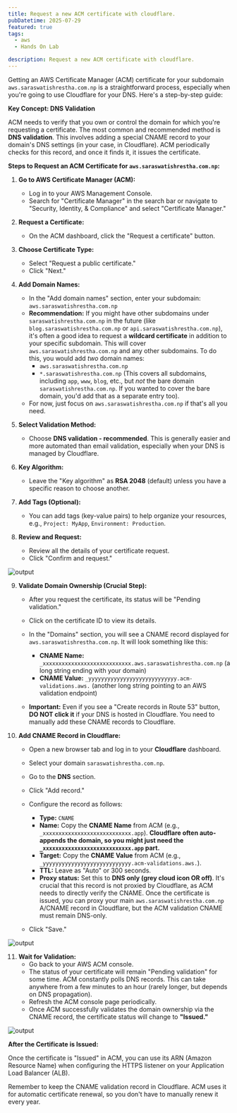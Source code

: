 ```yaml
---
title: Request a new ACM certificate with cloudflare.
pubDatetime: 2025-07-29
featured: true
tags:
  - aws
  - Hands On Lab

description: Request a new ACM certificate with cloudflare.
---
```


Getting an AWS Certificate Manager (ACM) certificate for your subdomain `aws.saraswatishrestha.com.np` is a straightforward process, especially when you're going to use Cloudflare for your DNS. Here's a step-by-step guide:

**Key Concept: DNS Validation**

ACM needs to verify that you own or control the domain for which you're requesting a certificate. The most common and recommended method is **DNS validation**. This involves adding a special CNAME record to your domain's DNS settings (in your case, in Cloudflare). ACM periodically checks for this record, and once it finds it, it issues the certificate.

**Steps to Request an ACM Certificate for `aws.saraswatishrestha.com.np`:**

1.  **Go to AWS Certificate Manager (ACM):**
    * Log in to your AWS Management Console.
    * Search for "Certificate Manager" in the search bar or navigate to "Security, Identity, & Compliance" and select "Certificate Manager."

2.  **Request a Certificate:**
    * On the ACM dashboard, click the "Request a certificate" button.

3.  **Choose Certificate Type:**
    * Select "Request a public certificate."
    * Click "Next."

4.  **Add Domain Names:**
    * In the "Add domain names" section, enter your subdomain: `aws.saraswatishrestha.com.np`
    * **Recommendation:** If you might have other subdomains under `saraswatishrestha.com.np` in the future (like `blog.saraswatishrestha.com.np` or `api.saraswatishrestha.com.np`), it's often a good idea to request a **wildcard certificate** in addition to your specific subdomain. This will cover `aws.saraswatishrestha.com.np` and any other subdomains. To do this, you would add *two* domain names:
        * `aws.saraswatishrestha.com.np`
        * `*.saraswatishrestha.com.np` (This covers all subdomains, including `app`, `www`, `blog`, etc., but *not* the bare domain `saraswatishrestha.com.np`. If you wanted to cover the bare domain, you'd add that as a separate entry too).
    * For now, just focus on `aws.saraswatishrestha.com.np` if that's all you need.

5.  **Select Validation Method:**
    * Choose **DNS validation - recommended**. This is generally easier and more automated than email validation, especially when your DNS is managed by Cloudflare.

6.  **Key Algorithm:**
    * Leave the "Key algorithm" as **RSA 2048** (default) unless you have a specific reason to choose another.

7.  **Add Tags (Optional):**
    * You can add tags (key-value pairs) to help organize your resources, e.g., `Project: MyApp`, `Environment: Production`.

8.  **Review and Request:**
    * Review all the details of your certificate request.
    * Click "Confirm and request."


![output](@/assets/images/Screenshot_20250627_152652.png)


9.  **Validate Domain Ownership (Crucial Step):**
    * After you request the certificate, its status will be "Pending validation."
    * Click on the certificate ID to view its details.
    * In the "Domains" section, you will see a CNAME record displayed for `aws.saraswatishrestha.com.np`. It will look something like this:
        * **CNAME Name:** `_xxxxxxxxxxxxxxxxxxxxxxxxxxxx.aws.saraswatishrestha.com.np` (a long string ending with your domain)
        * **CNAME Value:** `_yyyyyyyyyyyyyyyyyyyyyyyyyyyy.acm-validations.aws.` (another long string pointing to an AWS validation endpoint)

    * **Important:** Even if you see a "Create records in Route 53" button, **DO NOT click it** if your DNS is hosted in Cloudflare. You need to manually add these CNAME records to Cloudflare.

10. **Add CNAME Record in Cloudflare:**
    * Open a new browser tab and log in to your **Cloudflare** dashboard.
    * Select your domain `saraswatishrestha.com.np`.
    * Go to the **DNS** section.
    * Click "Add record."
    * Configure the record as follows:
        * **Type:** `CNAME`
        * **Name:** Copy the **CNAME Name** from ACM (e.g., `_xxxxxxxxxxxxxxxxxxxxxxxxxxxx.app`). **Cloudflare often auto-appends the domain, so you might just need the `_xxxxxxxxxxxxxxxxxxxxxxxxxxxx.app` part.**
        * **Target:** Copy the **CNAME Value** from ACM (e.g., `_yyyyyyyyyyyyyyyyyyyyyyyyyyyy.acm-validations.aws.`).
        * **TTL:** Leave as "Auto" or 300 seconds.
        * **Proxy status:** Set this to **DNS only (grey cloud icon OR off)**. It's crucial that this record is not proxied by Cloudflare, as ACM needs to directly verify the CNAME. Once the certificate is issued, you can proxy your main `aws.saraswatishrestha.com.np` A/CNAME record in Cloudflare, but the ACM validation CNAME must remain DNS-only.

    * Click "Save."


![output](@/assets/images/Screenshot_20250627_153320.png)


11. **Wait for Validation:**
    * Go back to your AWS ACM console.
    * The status of your certificate will remain "Pending validation" for some time. ACM constantly polls DNS records. This can take anywhere from a few minutes to an hour (rarely longer, but depends on DNS propagation).
    * Refresh the ACM console page periodically.
    * Once ACM successfully validates the domain ownership via the CNAME record, the certificate status will change to **"Issued."**

![output](@/assets/images/Screenshot_20250627_154231.png)

**After the Certificate is Issued:**

Once the certificate is "Issued" in ACM, you can use its ARN (Amazon Resource Name) when configuring the HTTPS listener on your Application Load Balancer (ALB).

Remember to keep the CNAME validation record in Cloudflare. ACM uses it for automatic certificate renewal, so you don't have to manually renew it every year.